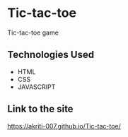 # Tic-tac-toe

Tic-tac-toe game

## Technologies Used 
- HTML
- CSS
- JAVASCRIPT


     


## Link to the site
https://akriti-007.github.io/Tic-tac-toe/
